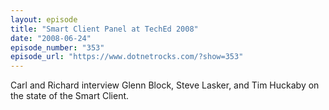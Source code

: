 ```yaml
---
layout: episode
title: "Smart Client Panel at TechEd 2008"
date: "2008-06-24"
episode_number: "353"
episode_url: "https://www.dotnetrocks.com/?show=353"
---
```


Carl and Richard interview Glenn Block, Steve Lasker, and Tim Huckaby on the state of the Smart Client.
